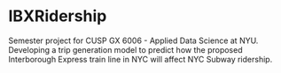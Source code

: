 # IBXRidership
Semester project for CUSP GX 6006 - Applied Data Science at NYU. Developing a trip generation model to predict how the proposed Interborough Express train line in NYC will affect NYC Subway ridership.
